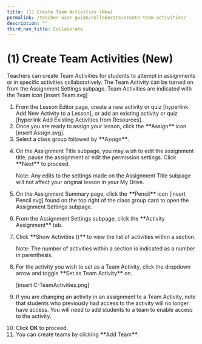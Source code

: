 ```yaml
---
title: (1) Create Team Activities (New)
permalink: /teacher-user-guide/collaborate/create-team-activities/
description: ""
third_nav_title: Collaborate
---
```

<h1 id="-1-create-team-activities-new-">(1) Create Team Activities (New)</h1>
<p>Teachers can create Team Activities for students to attempt in assignments or in specific activities collaboratively. The Team Activity can be turned on from the Assignment Settings subpage. Team Activities are indicated with the Team icon [insert Team.svg]</p>
<ol>
<li>From the Lesson Editor page, create a new activity or quiz [hyperlink Add New Activity to a Lesson], or add an existing activity or quiz [hyperlink Add Existing Activities from Resources].</li>
<li>Once you are ready to assign your lesson, click the <strong><strong><em>**</em></strong></strong>Assign<strong><strong><em>**</em></strong></strong> icon [insert Assign.svg].</li>
<li>Select a class group followed by <strong><strong><em>**</em></strong></strong>Assign<strong><strong><em>**</em></strong></strong>.</li>
<li><p>On the Assignment Title subpage, you may wish to edit the assignment title, pause the assignment or edit the permission settings. Click <strong><strong><strong>**</strong></strong></strong>Next<strong><strong><strong>**</strong></strong></strong> to proceed.</p>
<p> Note: Any edits to the settings made on the Assignment Title subpage will not affect your original lesson in your My Drive.</p>
</li>
<li><p>On the Assignment Summary page, click the <strong><strong><em>**</em></strong></strong>Pencil<strong><strong><em>**</em></strong></strong> icon [insert Pencil.svg] found on the top right of the class group card to open the Assignment Settings subpage.</p>
</li>
<li>From the Assignment Settings subpage, click the <strong><strong><strong><strong><strong><strong><strong><strong><strong>**</strong></strong></strong></strong></strong></strong></strong></strong></strong>Activity Assignment<strong><strong><strong><strong><strong><strong><strong><strong><strong>**</strong></strong></strong></strong></strong></strong></strong></strong></strong> tab.</li>
<li><p>Click <strong><strong><strong><strong><strong><strong><em>**</em></strong></strong></strong></strong></strong></strong>Show Activities ()<strong><strong><strong><strong><strong><strong><em>**</em></strong></strong></strong></strong></strong></strong> to view the list of activities within a section.</p>
<p> Note: The number of activities within a section is indicated as a number in parenthesis. </p>
</li>
<li><p>For the activity you wish to set as a Team Activity, click the dropdown arrow and toggle <strong><strong><strong><strong><strong><strong><strong><strong><strong>**</strong></strong></strong></strong></strong></strong></strong></strong></strong>Set as Team Activity<strong><strong><strong><strong><strong><strong><strong><strong><strong>**</strong></strong></strong></strong></strong></strong></strong></strong></strong> on.</p>
<p> [insert C-TeamActivities.png]</p>
</li>
<li><p>If you are changing an activity in an assignment to a Team Activity, note that students who previously had access to the activity will no longer have access. You will need to add students to a team to enable access to the activity. </p>
</li>
<li>Click <strong><strong>OK</strong></strong> to proceed.</li>
<li>You can create teams by clicking <strong><strong><strong><em>**</em></strong></strong></strong>Add Team<strong><strong><strong><em>**</em></strong></strong></strong>.</li>
</ol>
